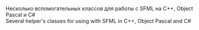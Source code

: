 Несколько вспомогательных классов для работы с SFML на С++, Object Pascal и C#\
Several helper's classes for using with SFML in C++, Object Pascal and C#
